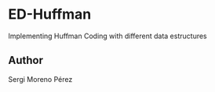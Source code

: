 # ED-Huffman
Implementing Huffman Coding with different data estructures
## Author
Sergi Moreno Pérez
